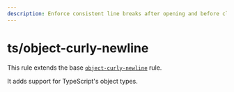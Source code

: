 ```yaml
---
description: Enforce consistent line breaks after opening and before closing braces.
---
```


# ts/object-curly-newline

This rule extends the base [`object-curly-newline`](/rules/js/object-curly-newline) rule.

It adds support for TypeScript's object types.
